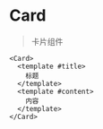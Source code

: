 <script setup>
import { Card2, Card3, Card4, Card5, Card1, Card6 } from '../../src/components/index.js'

const cards = [Card1, Card2, Card3, Card4, Card5, Card6]
</script>

# Card

> 卡片组件

```vue
<Card>
  <template #title>
    标题
  </template>
  <template #content>
    内容
  </template>
</Card>
```

<template v-for="(Component, index) in cards" :key="index">

## Card{{ index + 1 }}

<component :is="Component">
  <template #title>
    标题
  </template>
  <template #content>
    内容
  </template>
</component>

</template>
